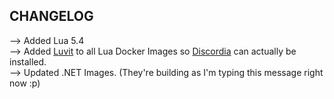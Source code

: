 ## CHANGELOG

⟶ Added Lua 5.4<br>
⟶ Added [Luvit](https://luvit.io/) to all Lua Docker Images so [Discordia](https://github.com/SinisterRectus/Discordia) can actually be installed.<br>
⟶ Updated .NET Images. (They're building as I'm typing this message right now :p)
